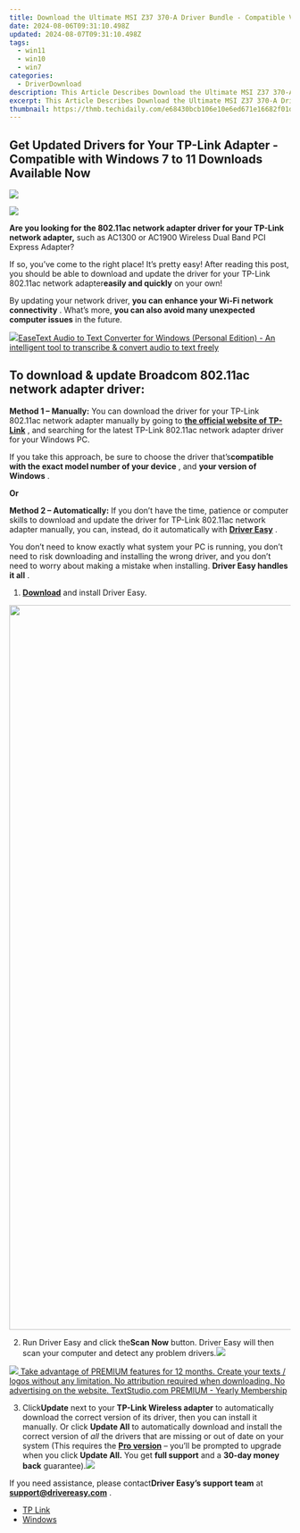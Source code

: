 ```yaml
---
title: Download the Ultimate MSI Z37 370-A Driver Bundle - Compatible Versions Available!
date: 2024-08-06T09:31:10.498Z
updated: 2024-08-07T09:31:10.498Z
tags:
  - win11
  - win10
  - win7
categories:
  - DriverDownload
description: This Article Describes Download the Ultimate MSI Z37 370-A Driver Bundle - Compatible Versions Available!
excerpt: This Article Describes Download the Ultimate MSI Z37 370-A Driver Bundle - Compatible Versions Available!
thumbnail: https://thmb.techidaily.com/e68430bcb106e10e6ed671e16682f01d022f0799c626556c343ddc595fa9cde5.jpg
---
```


## Get Updated Drivers for Your TP-Link Adapter - Compatible with Windows 7 to 11 Downloads Available Now

<!-- affiliate ads begin -->
<a href="https://shop.systoolsgroup.com/affiliate.php?ACCOUNT=SYSTOOBY&AFFILIATE=108875&PATH=https%3A%2F%2Fwww.systoolsgroup.com%3FAFFILIATE%3D108875%26RESOURCE%3D%2BSysTools%2BOutlook%2BRecovery"><img src="https://www.systoolsgroup.com/box/outlook-recovery.png" border="0"></a>
<!-- affiliate ads end -->
![](https://images.drivereasy.com/wp-content/uploads/2018/12/snap000008.png)

 **Are you looking for the 802.11ac network adapter driver for your TP-Link network adapter,** such as AC1300 or AC1900 Wireless Dual Band PCI Express Adapter?

 If so, you’ve come to the right place! It’s pretty easy! After reading this post, you should be able to download and update the driver for your TP-Link 802.11ac network adapter**easily and quickly** on your own!

 By updating your network driver, **you**  **can**  **enhance your Wi-Fi network connectivity** . What’s more, **you can also avoid many unexpected computer issues**   in the future.

<!-- affiliate ads begin -->
<a href="https://secure.2checkout.com/order/checkout.php?PRODS=40203538&QTY=1&AFFILIATE=108875&CART=1"><img src="https://secure.avangate.com/images/merchant/cc4b82e826b52ec41c810301548e8f48/products/audio-to-text-transcription-software.png" border="0">EaseText Audio to Text Converter for Windows (Personal Edition) - An intelligent tool to transcribe & convert audio to text freely </a>
<!-- affiliate ads end -->
## **To download & update Broadcom 802.11ac network adapter driver:**

**Method 1 – Manually:**  You can download the driver for your TP-Link 802.11ac network adapter manually by going to **[the official website of TP-Link](https://www.tp-link.com/us/)**  , and searching for the latest TP-Link 802.11ac network adapter driver for your Windows PC.

 If you take this approach, be sure to choose the driver that’s**compatible with the exact model number of your device** , and **your version of Windows** .

**Or**

**Method 2 – Automatically:** If you don’t have the time, patience or computer skills to download and update the driver for TP-Link 802.11ac network adapter manually, you can, instead, do it automatically with **[Driver Easy](https://tools.techidaily.com/drivereasy/download/)**  .

 You don’t need to know exactly what system your PC is running, you don’t need to risk downloading and installing the wrong driver, and you don’t need to worry about making a mistake when installing. **Driver Easy handles it all** .

1. **[Download](https://tools.techidaily.com/drivereasy/download/)**  and install Driver Easy.
<!-- affiliate ads begin -->
<a href="https://boody-eco-wear.pxf.io/c/5597632/1572622/13846" target="_top" id="1572622"><img src="//a.impactradius-go.com/display-ad/13846-1572622" border="0" alt="" width="1000" height="1298"/></a><img height="0" width="0" src="https://imp.pxf.io/i/5597632/1572622/13846" style="position:absolute;visibility:hidden;" border="0" />
<!-- affiliate ads end -->
2. Run Driver Easy and click the**Scan Now** button. Driver Easy will then scan your computer and detect any problem drivers.![](https://images.drivereasy.com/wp-content/uploads/2018/12/Snap1.jpg)
<!-- affiliate ads begin -->
<a href="https://secure.textstudio.com/order/checkout.php?PRODS=35633309&QTY=1&AFFILIATE=108875&CART=1"> <img src="https://secure.avangate.com/images/merchant/d6eb8222c9718486bdabce8b897380f7/products/3_premium-icon.png" border="0"> Take advantage of PREMIUM features for 12 months. 
Create your texts / logos without any limitation. 
No attribution required when downloading. 
No advertising on the website. 
 TextStudio.com  PREMIUM - Yearly Membership</a>
<!-- affiliate ads end -->
3. Click**Update** next to your **TP-Link Wireless adapter** to automatically download the correct version of its driver, then you can install it manually. Or click **Update All** to automatically download and install the correct version of _all_ the drivers that are missing or out of date on your system (This requires the **[Pro version](https://tools.techidaily.com/drivereasy/download/)**  – you’ll be prompted to upgrade when you click **Update All.**  You get **full support** and a **30-day money back** guarantee).![](https://images.drivereasy.com/wp-content/uploads/2018/12/Snap2.jpg)

 If you need assistance, please contact**Driver Easy’s support team** at [**support@drivereasy.com**](https://tools.techidaily.com/drivereasy/download/) .

* [TP Link](https://tools.techidaily.com/drivereasy/download/)
* [Windows](https://tools.techidaily.com/drivereasy/download/)

<ins class="adsbygoogle"
     style="display:block"
     data-ad-format="autorelaxed"
     data-ad-client="ca-pub-7571918770474297"
     data-ad-slot="1223367746"></ins>



<ins class="adsbygoogle"
     style="display:block"
     data-ad-client="ca-pub-7571918770474297"
     data-ad-slot="8358498916"
     data-ad-format="auto"
     data-full-width-responsive="true"></ins>
